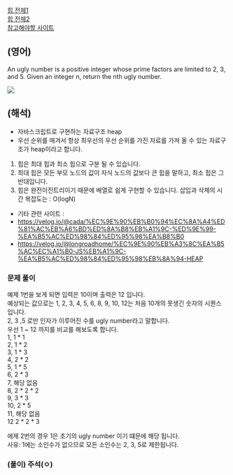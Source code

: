 <a href="https://leetcode.com/tag/heap/">힙 전체1</a>    
<a href="https://leetcode.com/tag/heap-priority-queue/">힙 전체2</a>   
<a href="https://leetcode.com/problems/ugly-number-ii/description/">참고해야할 사이트</a>      


## (영어)
An ugly number is a positive integer whose prime factors are limited to 2, 3, and 5.
Given an integer n, return the nth ugly number.


<a href='https://ifh.cc/v-70gv4p' target='_blank'><img src='https://ifh.cc/g/70gv4p.png' border='0'></a>


## (해석)
- 자바스크립트로 구현하는 자료구조 heap
- 우선 순위를 매겨서 항상 최우선의 우선 순위를 가진 자료를 가져 올 수 있는 자료구조가 heap이라고 합니다.
1. 힙은 최대 힙과 최소 힙으로 구분 될 수 있습니다.
2. 최대 힙은 모든 부모 노드의 값이 자식 노드의 값보다 큰 힙을 말하고, 최소 힙은 그 반대입니다.
3. 힙은 완전이진트리이기 때문에 배열로 쉽게 구현할 수 있습니다.
삽입과 삭제의 시간 복잡도는 : O(logN)


- 기타 관련 사이트 :
- https://velog.io/@cada/%EC%9E%90%EB%B0%94%EC%8A%A4%ED%81%AC%EB%A6%BD%ED%8A%B8%EB%A1%9C-%ED%9E%99-%EA%B5%AC%ED%98%84%ED%95%98%EA%B8%B0
- https://velog.io/@longroadhome/%EC%9E%90%EB%A3%8C%EA%B5%AC%EC%A1%B0-JS%EB%A1%9C-%EA%B5%AC%ED%98%84%ED%95%98%EB%8A%94-HEAP


### 문제 풀이
예제 1번을 보게 되면 입력은 10이며 출력은 12 입니다.  
예상되는 값으로는 1, 2, 3, 4, 5, 6, 8, 9, 10, 12는 처음 10개의 못생긴 숫자의 시퀀스 입니다.  
2, 3 ,5 로만 인자가 이루어진 수를 ugly number라고 말합니다.  
우선 1 ~ 12 까지를 비교를 해보도록 합니다.  
1, 1 * 1   
2, 1 * 2  
3, 1 * 3  
4, 2 * 2  
5, 1 * 5  
6, 2 * 3  
7, 해당 없음  
8, 2 * 2 * 2  
9, 3 * 3  
10, 2 * 5  
11, 해당 없음  
12 2 * 2 * 3  


에제 2번의 경우 1은 초기의 ugly number 이기 떄문에 해당 됩니다.  
사유: 1에는 소인수가 없으므로 모든 소인수는 2, 3, 5로 제한됩니다.  


### (풀이) 주석(ㅇ)
```js

```   
